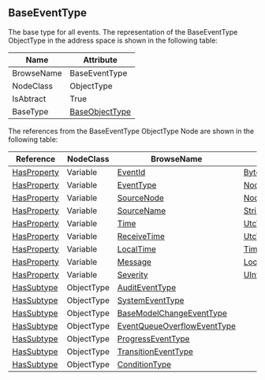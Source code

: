 <!-- objecttype -->
## BaseEventType
The base type for all events.
The representation of the BaseEventType ObjectType in the address space is shown in the following table:  

|Name|Attribute|
|---|---|
|BrowseName|BaseEventType|
|NodeClass|ObjectType|
|IsAbtract|True|
|BaseType|[BaseObjectType](../../../Part5/ObjectTypes/BaseObjectType/readme.md)|

The references from the BaseEventType ObjectType Node are shown in the following table:  

|Reference|NodeClass|BrowseName|DataType|TypeDefinition|ModellingRule|
|---|---|---|---|---|---|
|[HasProperty](../../../Part3/ReferenceTypes/HasProperty/readme.md)|Variable|[EventId](#EventId)|[ByteString](../../../Part3/DataTypes/ByteString/readme.md)|[PropertyType](../../Part5/VariableTypes/PropertyType/readme.md)|[Mandatory](../../Objects/Mandatory/readme.md)|
|[HasProperty](../../../Part3/ReferenceTypes/HasProperty/readme.md)|Variable|[EventType](#EventType)|[NodeId](../../../Part3/DataTypes/NodeId/readme.md)|[PropertyType](../../Part5/VariableTypes/PropertyType/readme.md)|[Mandatory](../../Objects/Mandatory/readme.md)|
|[HasProperty](../../../Part3/ReferenceTypes/HasProperty/readme.md)|Variable|[SourceNode](#SourceNode)|[NodeId](../../../Part3/DataTypes/NodeId/readme.md)|[PropertyType](../../Part5/VariableTypes/PropertyType/readme.md)|[Mandatory](../../Objects/Mandatory/readme.md)|
|[HasProperty](../../../Part3/ReferenceTypes/HasProperty/readme.md)|Variable|[SourceName](#SourceName)|[String](../../../Part3/DataTypes/String/readme.md)|[PropertyType](../../Part5/VariableTypes/PropertyType/readme.md)|[Mandatory](../../Objects/Mandatory/readme.md)|
|[HasProperty](../../../Part3/ReferenceTypes/HasProperty/readme.md)|Variable|[Time](#Time)|[UtcTime](../../../Part3/DataTypes/UtcTime/readme.md)|[PropertyType](../../Part5/VariableTypes/PropertyType/readme.md)|[Mandatory](../../Objects/Mandatory/readme.md)|
|[HasProperty](../../../Part3/ReferenceTypes/HasProperty/readme.md)|Variable|[ReceiveTime](#ReceiveTime)|[UtcTime](../../../Part3/DataTypes/UtcTime/readme.md)|[PropertyType](../../Part5/VariableTypes/PropertyType/readme.md)|[Mandatory](../../Objects/Mandatory/readme.md)|
|[HasProperty](../../../Part3/ReferenceTypes/HasProperty/readme.md)|Variable|[LocalTime](#LocalTime)|[TimeZoneDataType](../../../Part3/DataTypes/TimeZoneDataType/readme.md)|[PropertyType](../../Part5/VariableTypes/PropertyType/readme.md)|[Mandatory](../../Objects/Mandatory/readme.md)|
|[HasProperty](../../../Part3/ReferenceTypes/HasProperty/readme.md)|Variable|[Message](#Message)|[LocalizedText](../../../Part3/DataTypes/LocalizedText/readme.md)|[PropertyType](../../Part5/VariableTypes/PropertyType/readme.md)|[Mandatory](../../Objects/Mandatory/readme.md)|
|[HasProperty](../../../Part3/ReferenceTypes/HasProperty/readme.md)|Variable|[Severity](#Severity)|[UInt16](../../../Part3/DataTypes/UInt16/readme.md)|[PropertyType](../../Part5/VariableTypes/PropertyType/readme.md)|[Mandatory](../../Objects/Mandatory/readme.md)|
|[HasSubtype](../../../Part3/ReferenceTypes/HasSubtype/readme.md)|ObjectType|[AuditEventType](#AuditEventType)||||
|[HasSubtype](../../../Part3/ReferenceTypes/HasSubtype/readme.md)|ObjectType|[SystemEventType](#SystemEventType)||||
|[HasSubtype](../../../Part3/ReferenceTypes/HasSubtype/readme.md)|ObjectType|[BaseModelChangeEventType](#BaseModelChangeEventType)||||
|[HasSubtype](../../../Part3/ReferenceTypes/HasSubtype/readme.md)|ObjectType|[EventQueueOverflowEventType](#EventQueueOverflowEventType)||||
|[HasSubtype](../../../Part3/ReferenceTypes/HasSubtype/readme.md)|ObjectType|[ProgressEventType](#ProgressEventType)||||
|[HasSubtype](../../../Part3/ReferenceTypes/HasSubtype/readme.md)|ObjectType|[TransitionEventType](#TransitionEventType)||||
|[HasSubtype](../../../Part3/ReferenceTypes/HasSubtype/readme.md)|ObjectType|[ConditionType](#ConditionType)||||


